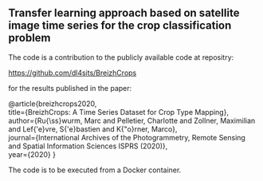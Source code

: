 ## Transfer learning approach based on satellite image time series for the crop classification problem

The code is a contribution to the publicly available code at repositry:

https://github.com/dl4sits/BreizhCrops

for the results published in the paper:

@article{breizhcrops2020,<br>
  title={BreizhCrops: A Time Series Dataset for Crop Type Mapping},<br>
  author={Ru{\ss}wurm, Marc and Pelletier, Charlotte and Zollner, Maximilian and Lef{\'e}vre, S{\'e}bastien and K{\"o}rner, Marco},<br>
  journal={International Archives of the Photogrammetry, Remote Sensing and Spatial Information Sciences ISPRS (2020)},<br>
  year={2020}
}

The code is to be executed from a Docker container.
